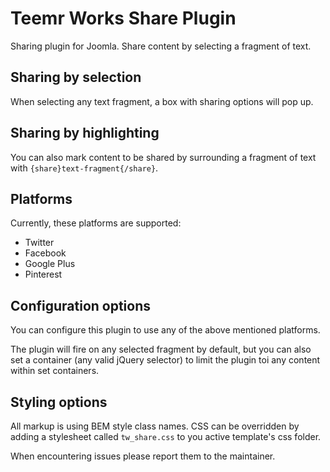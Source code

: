 # Teemr Works Share Plugin

Sharing plugin for Joomla. Share content by selecting a fragment of text.

## Sharing by selection
When selecting any text fragment, a box with sharing options will pop up.

## Sharing by highlighting
You can also mark content to be shared by surrounding a fragment of text with ```{share}text-fragment{/share}```.

## Platforms
Currently, these platforms are supported:
* Twitter
* Facebook
* Google Plus
* Pinterest

## Configuration options
You can configure this plugin to use any of the above mentioned platforms.

The plugin will fire on any selected fragment by default, but you can also set a container (any valid jQuery selector) to limit the plugin toi any content within set containers.

## Styling options
All markup is using BEM style class names. CSS can be overridden by adding a stylesheet called ```tw_share.css``` to you active template's css folder.


When encountering issues please report them to the maintainer.
